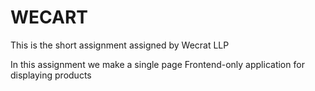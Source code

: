 # WECART
This is the short assignment assigned by Wecrat LLP

In this assignment we make a single page Frontend-only application for displaying products 
